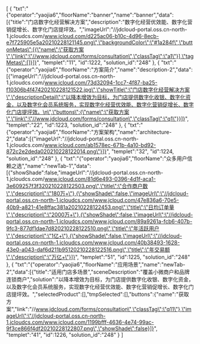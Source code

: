 [
	{
		"txt":"{\"operator\":\"yaojia6\",\"floorName\":\"banner\",\"name\":\"banner\",\"data\":[{\"title\":\"门店数字化经营解决方案\",\"description\":\"数字化经营优效能、数字化营销促增长、数字化门店提坪效。\",\"imageUrl\":\"//jdcloud-portal.oss.cn-north-1.jcloudcs.com/www.jcloud.com/d225ac06-b10c-4d96-8ecb-e7f725905e5a20210228121145.png\",\"backgroundColor\":\"#1a284f\",\"buttonMetas\":[{\"name\":\"获取方案\",\"link\":\"//www.jdcloud.com/forms/consultation\",\"classTag\":\"a1\"}],\"tagMetas\":[]}]}",
		"templet":"11",
		"id":1222,
		"solution_id":"248"
	},
	{
		"txt":"{\"operator\":\"yaojia6\",\"floorName\":\"方案简介\",\"name\":\"description-2\",\"data\":[{\"imageUrl\":\"//jdcloud-portal.oss.cn-north-1.jcloudcs.com/www.jcloud.com/73d32094-1cc7-4f87-ba25-f10306b4f47420210228121522.jpg\",\"showTitle\":\"门店数字化经营解决方案\",\"descriptionDetail\":\"以降本增效为目标，为门店提供数字化收银、数字化资金，以及数字化会员系统服务，实现数字化经营优效能、数字化营销促增长、数字化门店提坪效。\n\",\"buttons\":{\"name\":\"获取方案\",\"link\":\"//www.jdcloud.com/forms/consultation\",\"classTag\":\"q1\"}}]}",
		"templet":"22",
		"id":1223,
		"solution_id":"248"
	},
	{
		"txt":"{\"operator\":\"yaojia6\",\"floorName\":\"方案架构\",\"name\":\"architecture-2\",\"data\":[{\"imageUrl\":\"//jdcloud-portal.oss.cn-north-1.jcloudcs.com/www.jcloud.com/ab1578ec-671b-4a10-bd92-872c2e2deda020210228122014.png\"}]}",
		"templet":"32",
		"id":1224,
		"solution_id":"248"
	},
	{
		"txt":"{\"operator\":\"yaojia6\",\"floorName\":\"众多用户信赖之选\",\"name\":\"newTab-1\",\"data\":[{\"showShade\":false,\"imageUrl\":\"//jdcloud-portal.oss.cn-north-1.jcloudcs.com/www.jcloud.com/81d6e493-0396-4d1f-aca1-3e609257f3f320210228122503.png\",\"title\":\"合作商户数\",\"description\":\"180万+\"},{\"showShade\":false,\"imageUrl\":\"//jdcloud-portal.oss.cn-north-1.jcloudcs.com/www.jcloud.com/47e836a6-70e5-40b9-a821-41e8ffac381a20210228122453.png\",\"title\":\"日均订单量\",\"description\":\"2000万+\"},{\"showShade\":false,\"imageUrl\":\"//jdcloud-portal.oss.cn-north-1.jcloudcs.com/www.jcloud.com/89a9261a-fcb6-407b-9fc3-877df1dae7d820210228122510.png\",\"title\":\"年活跃用户\",\"description\":\"1亿+\"},{\"showShade\":false,\"imageUrl\":\"//jdcloud-portal.oss.cn-north-1.jcloudcs.com/www.jcloud.com/40b38493-1628-43e0-a043-daf6d211b95120210228122516.png\",\"title\":\"年交易额\",\"description\":\"万亿+\"}]}",
		"templet":"51",
		"id":1225,
		"solution_id":"248"
	},
	{
		"txt":"{\"operator\":\"yaojia6\",\"floorName\":\"应用场景\",\"name\":\"newTab-2\",\"data\":[{\"title\":\"适用门店多场景\",\"sceneDescription\":\"覆盖小微商户和品牌连锁商户\",\"solution\":\"以降本增效为目标，为门店提供数字化收银、数字化资金，以及数字化会员系统服务，实现数字化经营优效能、数字化营销促增长、数字化门店提坪效。\",\"selectedProduct\":[],\"tmpSelected\":[],\"buttons\":{\"name\":\"获取方案\",\"link\":\"//www.jdcloud.com/forms/consultation\",\"classTag\":\"q11\"},\"imageUrl\":\"//jdcloud-portal.oss.cn-north-1.jcloudcs.com/www.jcloud.com/1199bfff-4636-4e74-99ac-9f3ce866f4df20210228122807.png\",\"showShade\":false}]}",
		"templet":"41",
		"id":1226,
		"solution_id":"248"
	}
]
